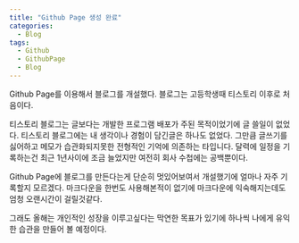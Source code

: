 ```yaml
---
title: "Github Page 생성 완료"
categories:
  - Blog
tags:
  - Github
  - GithubPage
  - Blog
---
```


Github Page를 이용해서 블로그를 개설했다.
블로그는 고등학생때 티스토리 이후로 처음이다.

티스토리 블로그는 글보다는 개발한 프로그램 배포가 주된 목적이었기에 글 쓸일이 없었다.
티스토리 블로그에는 내 생각이나 경험이 담긴글은 하나도 없었다.
그만큼 글쓰기를 싫어하고 메모가 습관화되지못한 전형적인 기억에 의존하는 타입니다.
달력에 일정을 기록하는건 최근 1년사이에 조금 늘었지만 여전히 회사 수첩에는 공백뿐이다.

Github Page에 블로그를 만든다는게 단순히 멋있어보여서 개설했기에 얼마나 자주 기록할지 모르겠다.
마크다운을 한번도 사용해본적이 없기에 마크다운에 익숙해지는데도 엄청 오랜시간이 걸릴것같다.

그래도 올해는 개인적인 성장을 이루고싶다는 막연한 목표가 있기에 하나씩 나에게 유익한 습관을 만들어 볼 예정이다.